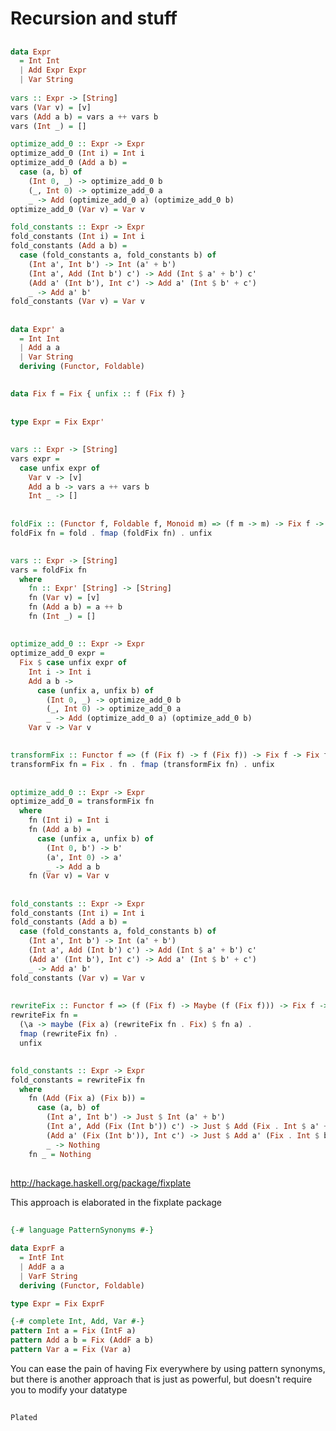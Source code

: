 # Recursion and stuff

##

```haskell
data Expr
  = Int Int
  | Add Expr Expr
  | Var String
  
vars :: Expr -> [String]
vars (Var v) = [v]
vars (Add a b) = vars a ++ vars b
vars (Int _) = []

optimize_add_0 :: Expr -> Expr
optimize_add_0 (Int i) = Int i
optimize_add_0 (Add a b) =
  case (a, b) of
    (Int 0, _) -> optimize_add_0 b
    (_, Int 0) -> optimize_add_0 a
    _ -> Add (optimize_add_0 a) (optimize_add_0 b)
optimize_add_0 (Var v) = Var v

fold_constants :: Expr -> Expr
fold_constants (Int i) = Int i
fold_constants (Add a b) =
  case (fold_constants a, fold_constants b) of
    (Int a', Int b') -> Int (a' + b')
    (Int a', Add (Int b') c') -> Add (Int $ a' + b') c'
    (Add a' (Int b'), Int c') -> Add a' (Int $ b' + c')
    _ -> Add a' b'
fold_constants (Var v) = Var v
```

<div class="notes">
</div>

##

```haskell
data Expr' a
  = Int Int
  | Add a a
  | Var String
  deriving (Functor, Foldable)
```

##
```haskell
data Fix f = Fix { unfix :: f (Fix f) }
```

##
```haskell
type Expr = Fix Expr'
```

##

```haskell
vars :: Expr -> [String]
vars expr =
  case unfix expr of
    Var v -> [v]
    Add a b -> vars a ++ vars b
    Int _ -> []
```

##

```haskell
foldFix :: (Functor f, Foldable f, Monoid m) => (f m -> m) -> Fix f -> m
foldFix fn = fold . fmap (foldFix fn) . unfix
```

##

```haskell
vars :: Expr -> [String]
vars = foldFix fn
  where
    fn :: Expr' [String] -> [String]
    fn (Var v) = [v]
    fn (Add a b) = a ++ b
    fn (Int _) = []
```

##

```haskell
optimize_add_0 :: Expr -> Expr
optimize_add_0 expr =
  Fix $ case unfix expr of
    Int i -> Int i
    Add a b ->
      case (unfix a, unfix b) of
        (Int 0, _) -> optimize_add_0 b
        (_, Int 0) -> optimize_add_0 a
        _ -> Add (optimize_add_0 a) (optimize_add_0 b)
    Var v -> Var v
```

##

```haskell
transformFix :: Functor f => (f (Fix f) -> f (Fix f)) -> Fix f -> Fix f
transformFix fn = Fix . fn . fmap (transformFix fn) . unfix
```

##

```haskell
optimize_add_0 :: Expr -> Expr
optimize_add_0 = transformFix fn
  where
    fn (Int i) = Int i
    fn (Add a b) =
      case (unfix a, unfix b) of
        (Int 0, b') -> b'
        (a', Int 0) -> a'
        _ -> Add a b
    fn (Var v) = Var v
```

##

```haskell
fold_constants :: Expr -> Expr
fold_constants (Int i) = Int i
fold_constants (Add a b) =
  case (fold_constants a, fold_constants b) of
    (Int a', Int b') -> Int (a' + b')
    (Int a', Add (Int b') c') -> Add (Int $ a' + b') c'
    (Add a' (Int b'), Int c') -> Add a' (Int $ b' + c')
    _ -> Add a' b'
fold_constants (Var v) = Var v
```

##

```haskell
rewriteFix :: Functor f => (f (Fix f) -> Maybe (f (Fix f))) -> Fix f -> Fix f
rewriteFix fn =
  (\a -> maybe (Fix a) (rewriteFix fn . Fix) $ fn a) .
  fmap (rewriteFix fn) .
  unfix
```

##

```haskell
fold_constants :: Expr -> Expr
fold_constants = rewriteFix fn
  where
    fn (Add (Fix a) (Fix b)) =
      case (a, b) of
        (Int a', Int b') -> Just $ Int (a' + b')
        (Int a', Add (Fix (Int b')) c') -> Just $ Add (Fix . Int $ a' + b') c'
        (Add a' (Fix (Int b')), Int c') -> Just $ Add a' (Fix . Int $ b' + c')
        _ -> Nothing
    fn _ = Nothing
```

##

http://hackage.haskell.org/package/fixplate

<div class="notes">
This approach is elaborated in the fixplate package
</div>

##

```haskell
{-# language PatternSynonyms #-}

data ExprF a
  = IntF Int
  | AddF a a
  | VarF String
  deriving (Functor, Foldable)

type Expr = Fix ExprF

{-# complete Int, Add, Var #-}
pattern Int a = Fix (IntF a)
pattern Add a b = Fix (AddF a b)
pattern Var a = Fix (Var a)
```

<div class="notes">
You can ease the pain of having Fix everywhere by using pattern synonyms,
but there is another approach that is just as powerful, but doesn't require
you to modify your datatype
</div>

##

`Plated`

##

